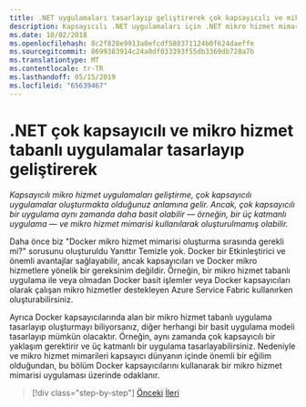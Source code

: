 ```yaml
---
title: .NET uygulamaları tasarlayıp geliştirerek çok kapsayıcılı ve mikro hizmet tabanlı
description: Kapsayıcılı .NET uygulamaları için .NET mikro hizmet mimarisi | Dış mimarisi tasarlama ve geliştirme çok kapsayıcılı ve mikro hizmet tabanlı .NET uygulamaları için anlayın.
ms.date: 10/02/2018
ms.openlocfilehash: 8c2f828e9913a0efcdf580371124b0f624daeffe
ms.sourcegitcommit: 8699383914c24a0df033393f55db3369db728a7b
ms.translationtype: MT
ms.contentlocale: tr-TR
ms.lasthandoff: 05/15/2019
ms.locfileid: "65639467"
---
```

# <a name="designing-and-developing-multi-container-and-microservice-based-net-applications"></a>.NET çok kapsayıcılı ve mikro hizmet tabanlı uygulamalar tasarlayıp geliştirerek

*Kapsayıcılı mikro hizmet uygulamaları geliştirme, çok kapsayıcılı uygulamalar oluşturmakta olduğunuz anlamına gelir. Ancak, çok kapsayıcılı bir uygulama aynı zamanda daha basit olabilir — örneğin, bir üç katmanlı uygulama — ve mikro hizmet mimarisi kullanılarak oluşturulmamış olabilir.*

Daha önce biz "Docker mikro hizmet mimarisi oluşturma sırasında gerekli mi?" sorusunu oluşturuldu Yanıttır Temizle yok. Docker bir Etkinleştirici ve önemli avantajlar sağlayabilir, ancak kapsayıcıları ve Docker mikro hizmetlere yönelik bir gereksinim değildir. Örneğin, bir mikro hizmet tabanlı uygulama ile veya olmadan Docker basit işlemler veya Docker kapsayıcıları olarak çalışan mikro hizmetler destekleyen Azure Service Fabric kullanırken oluşturabilirsiniz.

Ayrıca Docker kapsayıcılarında alan bir mikro hizmet tabanlı uygulama tasarlayıp oluşturmayı biliyorsanız, diğer herhangi bir basit uygulama modeli tasarlayıp mümkün olacaktır. Örneğin, aynı zamanda çok kapsayıcılı bir yaklaşım gerektirir ve üç katmanlı bir uygulama tasarlayabilirsiniz. Nedeniyle ve mikro hizmet mimarileri kapsayıcı dünyanın içinde önemli bir eğilim olduğundan, bu bölüm Docker kapsayıcılarını kullanarak bir mikro hizmet mimarisi uygulaması üzerinde odaklanır.

>[!div class="step-by-step"]
>[Önceki](../docker-application-development-process/docker-app-development-workflow.md)
>[İleri](microservice-application-design.md)
